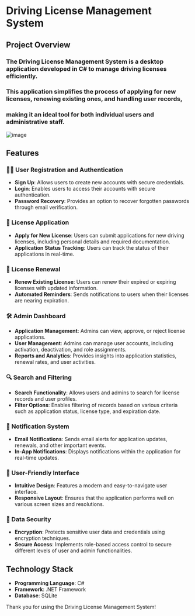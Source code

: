 # Driving License Management System

## Project Overview
### The Driving License Management System is a desktop application developed in C# to manage driving licenses efficiently. 
### This application simplifies the process of applying for new licenses, renewing existing ones, and handling user records, 
### making it an ideal tool for both individual users and  administrative staff.
![image](https://github.com/user-attachments/assets/4475ecec-b319-4b56-8395-8568307a5a2a)

## Features
### 🧑‍💻 User Registration and Authentication
- **Sign Up**: Allows users to create new accounts with secure credentials.
- **Login**: Enables users to access their accounts with secure authentication.
- **Password Recovery**: Provides an option to recover forgotten passwords through email verification.

### 🚗 License Application
- **Apply for New License**: Users can submit applications for new driving licenses, including personal details and required documentation.
- **Application Status Tracking**: Users can track the status of their applications in real-time.

### 🔄 License Renewal
- **Renew Existing License**: Users can renew their expired or expiring licenses with updated information.
- **Automated Reminders**: Sends notifications to users when their licenses are nearing expiration.

### 🛠️ Admin Dashboard
- **Application Management**: Admins can view, approve, or reject license applications.
- **User Management**: Admins can manage user accounts, including activation, deactivation, and role assignments.
- **Reports and Analytics**: Provides insights into application statistics, renewal rates, and user activities.

### 🔍 Search and Filtering
- **Search Functionality**: Allows users and admins to search for license records and user profiles.
- **Filter Options**: Enables filtering of records based on various criteria such as application status, license type, and expiration date.

### 📧 Notification System
- **Email Notifications**: Sends email alerts for application updates, renewals, and other important events.
- **In-App Notifications**: Displays notifications within the application for real-time updates.

### 🎨 User-Friendly Interface
- **Intuitive Design**: Features a modern and easy-to-navigate user interface.
- **Responsive Layout**: Ensures that the application performs well on various screen sizes and resolutions.

### 🔐 Data Security
- **Encryption**: Protects sensitive user data and credentials using encryption techniques.
- **Secure Access**: Implements role-based access control to secure different levels of user and admin functionalities.

## Technology Stack
- **Programming Language**: C#
- **Framework**: .NET Framework
- **Database**: SQLite 


Thank you for using the Driving License Management System!


